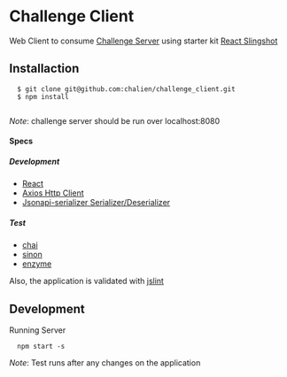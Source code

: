 # Challenge Client

Web Client to consume [Challenge Server](https://github.com/chalien/challenge_server) using starter kit [React Slingshot](https://github.com/coryhouse/react-slingshot)

## Installaction

```
  $ git clone git@github.com:chalien/challenge_client.git
  $ npm install 
  
```

*Note*: challenge server should be run over localhost:8080


#### Specs

##### Development

- [React](https://github.com/facebook/react)
- [Axios Http Client](https://github.com/mzabriskie/axios)
- [Jsonapi-serializer Serializer/Deserializer](https://github.com/SeyZ/jsonapi-serializer)

##### Test

- [chai](https://github.com/chaijs/chai)
- [sinon](https://github.com/sinonjs/sinon)
- [enzyme](https://github.com/airbnb/enzyme)

Also, the application is validated with [jslint](http://www.jslint.com/)

## Development

Running Server

```
  npm start -s
```
*Note*: Test runs after any changes on the application

